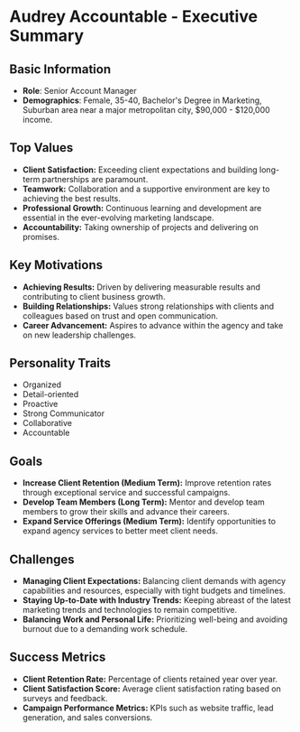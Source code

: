 # Audrey Accountable - Executive Summary

## Basic Information
- **Role**: Senior Account Manager
- **Demographics**: Female, 35-40, Bachelor's Degree in Marketing, Suburban area near a major metropolitan city, $90,000 - $120,000 income.

## Top Values
*   **Client Satisfaction:** Exceeding client expectations and building long-term partnerships are paramount.
*   **Teamwork:** Collaboration and a supportive environment are key to achieving the best results.
*   **Professional Growth:** Continuous learning and development are essential in the ever-evolving marketing landscape.
*   **Accountability:** Taking ownership of projects and delivering on promises.

## Key Motivations
*   **Achieving Results:** Driven by delivering measurable results and contributing to client business growth.
*   **Building Relationships:** Values strong relationships with clients and colleagues based on trust and open communication.
*   **Career Advancement:** Aspires to advance within the agency and take on new leadership challenges.

## Personality Traits
*   Organized
*   Detail-oriented
*   Proactive
*   Strong Communicator
*   Collaborative
*   Accountable

## Goals
*   **Increase Client Retention (Medium Term):** Improve retention rates through exceptional service and successful campaigns.
*   **Develop Team Members (Long Term):** Mentor and develop team members to grow their skills and advance their careers.
*   **Expand Service Offerings (Medium Term):** Identify opportunities to expand agency services to better meet client needs.

## Challenges
*   **Managing Client Expectations:** Balancing client demands with agency capabilities and resources, especially with tight budgets and timelines.
*   **Staying Up-to-Date with Industry Trends:** Keeping abreast of the latest marketing trends and technologies to remain competitive.
*   **Balancing Work and Personal Life:** Prioritizing well-being and avoiding burnout due to a demanding work schedule.

## Success Metrics
*   **Client Retention Rate:** Percentage of clients retained year over year.
*   **Client Satisfaction Score:** Average client satisfaction rating based on surveys and feedback.
*   **Campaign Performance Metrics:** KPIs such as website traffic, lead generation, and sales conversions.
